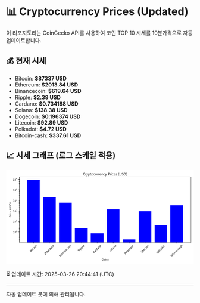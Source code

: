 
# 📊 Cryptocurrency Prices (Updated)

이 리포지토리는 CoinGecko API를 사용하여 코인 TOP 10 시세를 10분가격으로 자동 업데이트합니다.

## 💰 현재 시세
- Bitcoin: **$87337 USD**
- Ethereum: **$2013.84 USD**
- Binancecoin: **$619.64 USD**
- Ripple: **$2.39 USD**
- Cardano: **$0.734188 USD**
- Solana: **$138.38 USD**
- Dogecoin: **$0.196374 USD**
- Litecoin: **$92.89 USD**
- Polkadot: **$4.72 USD**
- Bitcoin-cash: **$337.61 USD**

## 📈 시세 그래프 (로그 스케일 적용)
![Crypto Prices](crypto_prices.png)

⏳ 업데이트 시간: 2025-03-26 20:44:41 (UTC)

---
자동 업데이트 봇에 의해 관리됩니다.
